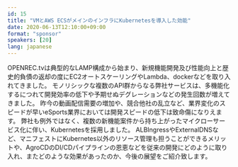 ```yaml
---
id: 15
title: "VMとAWS ECSがメインのインフラにKubernetesを導入した効能"
date: 2020-06-13T12:10:00+09:00
format: "sponsor"
speakers: [20]
lang: japanese
---
```


OPENREC.tvは典型的なLAMP構成から始まり、新規機能開発及び性能向上と歴史的負債の返却の度にEC2オートスケーリングやLambda、dockerなどを取り入れてきました。 モノリシックな複数のAPI群からなる弊社サービスは、多機能化するにつれて開発効率の低下や予期せぬデグレーションなどの発生回数が増えてきました。 昨今の動画配信需要の増加や、競合他社の乱立など、業界変化のスピードが早いeSports業界においては開発スピードの低下は致命傷になりえます。 弊社も例外ではなく、複数の新機能案件から持ち上がったマイクローサービス化に伴い、Kubernetesを採用しました。 ALBIngressやExternalDNSなど、マニフェストにKubernetes以外のリソース管理も担うことができるメリットや、AgroCDのDI/CDパイプラインの恩恵などを従来の開発にどのように取り入れ、またどのような効果があったのか、今後の展望をご紹介致します。
